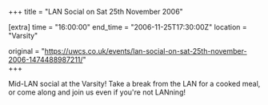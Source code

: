 +++
title = "LAN Social on Sat 25th November 2006"

[extra]
time = "16:00:00"
end_time = "2006-11-25T17:30:00Z"
location = "Varsity"

original = "https://uwcs.co.uk/events/lan-social-on-sat-25th-november-2006-1474488987211/"    
+++

Mid-LAN social at the Varsity\! Take a break from the LAN for a cooked meal, or come along and join us even if you're not LANning\!

